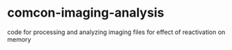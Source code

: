 # comcon-imaging-analysis

code for processing and analyzing imaging files for effect of reactivation on memory
